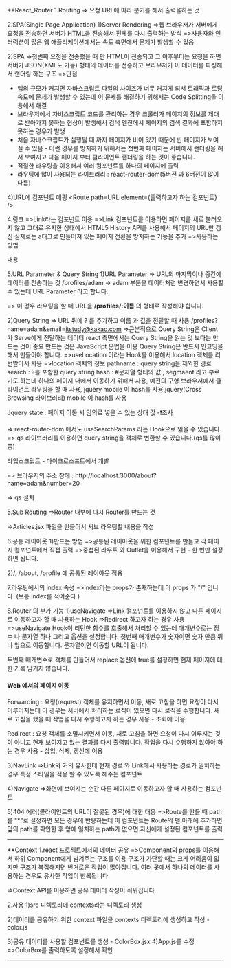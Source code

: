 **React_Router
1.Routing
=> 요청 URL에 따라 분기를 해서 출력을하는 것

2.SPA(Single Page Application)
1)Server Rendering
=>웹 브라우저가 서버에게 요청을 전송하면 서버가 HTML을 전송해서 전체를 다시 출력하는 방식
=>사용자와 인터럭션이 많은 웹 애플리케이션에서는 속도 측면에서 문제가 발생할 수 있음

2)SPA
=>첫번째 요청을 전송했을 때 만 HTML이 전송되고 그 이후부터는 요청을 하면 서버가 JSON(XML도 가능) 형태의 데이터를 전송하고 브라우저가 이 데이터를 파싱해서 랜더링 하는 구조
=>단점
- 앱의 규모가 커지면 자바스크립트 파일의 사이즈가 너무 커지게 되서 트래픽과 로딩 속도에 문제가 발생할 수 있는데 이 문제를 해결하기 위해서는 Code Splitting을 이용해서 해결
- 브라우저에서 자바스크립트 코드를 관리하는 경우 크롤러가 페이지의 정보를 제대로 받아가지 못하는 현상이 발생해서 검색 엔진에서 페이지의 검색 결과에 포함하지 못하는 경우가 발생
- 처음 자바스크립트가 실행될 때 까지 페이지가 비어 있기 때문에 빈 페이지가 보여질 수 있음 - 이런 경우를 방지하기 위해서는 첫번째 페이지는 서버에서 랜더링을 해서 보여지고 다음 페이지 부터 클라이언트 랜더링을 하는 것이 좋습니다.
- 적절한 라우팅을 이용해서 여러 컴포넌트를 하나의 페이지에 출력
- 라우팅에 많이 사용되는 라이브러리 : react-router-dom(5버전 과 6버전이 많이 다름)

4)URL에 컴포넌트 매핑
<Route path=URL element={출력하고자 하는 컴포넌트} />

4.링크
=>Link라는 컴포넌트 이용
=>Link 컴포넌트를 이용하면 페이지를 새로 불러오지 않고 그대로 유지한 상태에서 HTML5 History API를 사용해서 페이지의 URL만 갱신
실제로는 a태그로 만들어져 있는 페이지 전환을 방지하는 기능을 추가
=>사용하는 방법
<Link to = URL>내용</Link>

5.URL Parameter & Query String
1)URL Parameter
=> URL의 마지막이나 중간에 데이터를 전송하는 것
/profiles/adam -> adam 부분을 데이터처럼 변경하면서 사용할 수 있는데 URL Parameter 라고 합니다.

=> 이 경우 라우팅을 할 때 URL을 **/profiles/:이름** 의 형태로 작성해야 합니다.

2)Query String
=> URL 뒤에 ? 를 추가하고 이름 과 값을 전달할 때 사용
/profiles?name=adam&email=itstudy@kakao.com
=>근본적으로 Query String은 Client 가 Serve에게 전달하는 데이터
react 측면에서는 Query String을 읽는 것 보다는 만드는 것이 중요
만드는 것은 JavaScript 문법을 이용
Query String은 반드시 인코딩을 해서 만들어야 합니다.
=>useLocation 이라는 Hook을 이용해서 location 객체를 리턴받아서 사용
=>location 객체의 정보
pathname : query string을 제외한 경로
search : ?를 포함한 query string
hash : #문자열 형태의 값 , segmaent 라고 부르기도 하는데 하나의 페이지 내에서 이동하기 위해서 사용, 예전의 구형 브라우저에서 클라이언트 라우팅을 할 때 사용, jquery mobile 이 hash를 사용,jquery(Cross Browsing 라이브러리) mobile 이 hash를 사용

Jquery state : 페이지 이동 시 임의로 넣을 수 있는 상태 값 -❗️조사

=> react-router-dom 에서도 useSearchParams 라는 Hook으로 읽을 수 있습니다.
=> qs 라이브러리를 이용하면 query string을 객체로 변환할 수 있습니다.(qs를 많이 씀)

타입스크립트 - 마이크로소프트에서 개발

=> 브라우저의 주소 창에 : http://localhost:3000/about?name=adam&number=20

=> qs 설치

5.Sub Routing
=>Router 내부에 다시 Router를 만드는 것

=>Articles.jsx 파일을 만들어서 서브 라우팅할 내용을 작성

6.공통 레이아웃
1)만드는 방법
=>공통된 레이아웃을 위한 컴포넌트를 만들고 각 페이지 컴포넌트에서 직접 출력
=>중첩된 라우트 와 Outlet을 이용해서 구현 - 한 번만 설정하면 됩니다.

2)/, /about, /profile 에 공통된 레이아웃 적용

7.라우팅에서의 index 속성
=>index라는 props가 존재하는데 이 props 가 "/" 입니다. (보통 index를 적어준다.)

8.Router 의 부가 기능
1)useNavigate
=>Link 컴포넌트를 이용하지 않고 다른 페이지로 이동하고자 할 때 사용하는 Hook
=>Redirect 하고자 하는 경우 사용
=>useNavigate Hook이 리턴한 함수를 호출해서 처리할 수 있는데 매개변수로는 정수 나 문자열 하나 그리고 옵션을 설정합니다.
첫번째 매개변수가 숫자이면 숫자 만큼 뒤나 앞으로 이동합니다.
문자열이면 이동할 URL이 됩니다.

두번째 매개변수로 객체를 만들어서 replace 옵션에 true를 설정하면 현재 페이지에 대한 기록 남기지 않습니다.

#### Web 에서의 페이지 이동
Forwarding : 요청(request) 객체를 유지하면서 이동, 새로 고침을 하면 요청이 다시 이루어지는데 이 경우는 서버에서 처리하는 로직이 있으면 다시 로직을 수행합니다.
새로 고침을 했을 때 작업을 다시 수행하고자 하는 경우 사용 - 조회에 이용

Redirect : 요청 객체를 소멸시키면서 이동, 새로 고침을 하면 요청이 다시 이루지는 것이 아니고 현재 보여지고 있는 결과를 다시 출력합니다.
작업을 다시 수행하지 않아야 하는 경우 사용 - 삽입, 삭제, 갱신에 이용

3)NavLink
=>Link와 거의 유사한데 현재 경로 와 Link에서 사용하는 경로가 일치하는 경우 특정 스타일을 적용 할 수 있도록 해주는 컴포넌트

4)Navigate
=>화면에 보여지는 순간 다른 페이지로 이동하고자 할 때 사용하는 컴포넌트

5)404 에러(클라이언트의 URL이 잘못된 경우)에 대한 대응
=>Route를 만들 때 path를 "*"로 설정하면 모든 경우에 반응하는데 이 컴포넌트는 Route의 맨 아래에 추가하면 앞의 path를 확인한 후 앞에 일치하는 path가 없으면 자신에게 설정된 컴포넌트를 출력

---

**Context
1.react 프로젝트에서의 데이터 공유
=>Component의 props를 이용해서 하위 Component에게 넘겨주는 구조를 이용
구조가 가단할 때는 크게 어려움이 없지만 구조가 복잡해지면 번거로운 작업이 많아집니다.
여러 곳에서 하나의 데이터를 사용하는 경우도 유사한 작업이 반복됩니다.

=>Context API를 이용하면 공유 데이터 작성이 쉬워집니다.

2.사용
1)src 디렉토리에 contexts라는 디렉토리 생성

2)데이터를 공유하기 위한 context 파일을 contexts 디렉토리에 생성하고 작성 - color.js

3)공유 데이터를 사용할 컴포넌트를 생성 - ColorBox.jsx
4)App.js를 수정
=>ColorBox를 출력하도록 설정해서 확인

---

